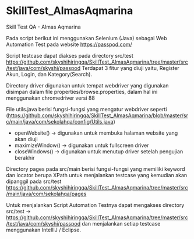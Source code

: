# SkillTest_AlmasAqmarina
Skill Test QA - Almas Aqmarina

Pada script berikut ini menggunakan Selenium (Java) sebagai Web Automation Test pada website https://passpod.com/

Script testcase dapat diakses pada directory src/test https://github.com/skyshihiringqa/SkillTest_AlmasAqmarina/tree/master/src/test/java/com/skyshi/passpod
Terdapat 3 fitur yang diuji yaitu, Register Akun, Login, dan Kategory(Search).

Directory driver digunakan untuk tempat webdriver yang digunakan disimpan dalam file properties/browse.properties, dalam hal ini menggunakan chromedriver versi 88

File utils.java berisi fungsi-fungsi yang mengatur webdriver seperti (https://github.com/skyshihiringqa/SkillTest_AlmasAqmarina/blob/master/src/main/java/com/sekolahqa/config/Utils.java)
- openWebsite() -> digunakan untuk membuka halaman website yang akan diuji
- maximizeWindow() -> digunakan untuk fullscreen driver
- closeWindows() -> digunakan untuk menutup driver setelah pengujian berakhir

Directory pages pada src/main berisi fungsi-fungsi yang memiliki keyword dan locator berupa XPath untuk menjalankan testcase yang kemudian akan dipanggil pada src/test
https://github.com/skyshihiringqa/SkillTest_AlmasAqmarina/tree/master/src/main/java/com/sekolahqa/pages

Untuk menjalankan Script Automation Testnya dapat mengakses directory src/test -> https://github.com/skyshihiringqa/SkillTest_AlmasAqmarina/tree/master/src/test/java/com/skyshi/passpod dan menjalankan setiap testcase menggunakan IntellIJ / Eclipse.
